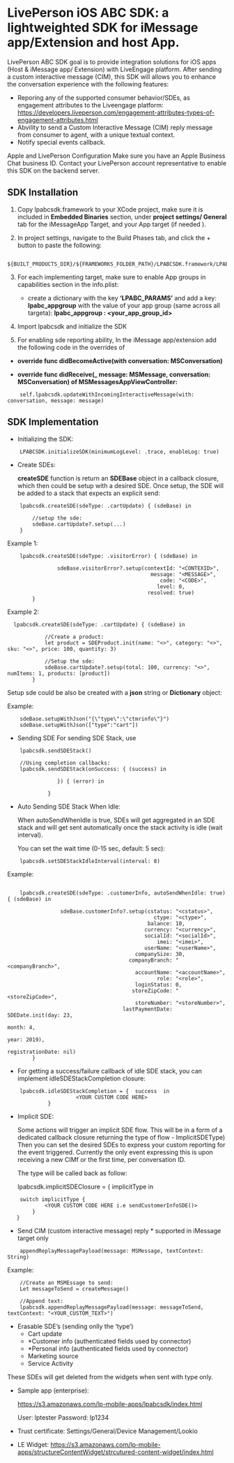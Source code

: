 # LivePerson iOS ABC SDK: a lightweighted SDK for iMessage app/Extension and host App.


LivePerson ABC SDK goal is to provide integration solutions for iOS apps (Host & iMessage app/ Extension) with LiveEngage platform. After sending a custom interactive message (CIM), this SDK will allows you to enhance the conversation experience with the following features:
 
  -  Reporing any of the supported consumer behavior/SDEs, as engagement attributes to the Liveengage platform:
     https://developers.liveperson.com/engagement-attributes-types-of-engagement-attributes.html
  -  Abvility to send a Custom Interactive Message (CIM) reply message from consumer to agent, with a unique textual context.
  -  Notify special events callback.
  
Apple and LivePerson Configuration
Make sure you have an Apple Business Chat business ID.
Contact your LivePerson account representative to enable this SDK on the backend server.


## SDK Installation

1. Copy lpabcsdk.framework to your XCode project, make sure it is included in **Embedded Binaries** section, under **project settings/ General** tab for the iMessageApp Target, and  your App target (if needed ).

2. In project settings, navigate to the Build Phases tab, and click the + button to paste the following:

```
 	${BUILT_PRODUCTS_DIR}/${FRAMEWORKS_FOLDER_PATH}/LPABCSDK.framework/LPABCSDKStrippingScript.sh
```

3. For each implementing target, make sure to enable App groups in capabilities section in the info.plist: 
	- create a dictionary with the key **‘LPABC_PARAMS’** and add a key: **lpabc_appgroup**  with the value of your app group (same across all targeta):  **lpabc_appgroup : <your_app_group_id>**

4. Import lpabcsdk and initialize the SDK  
5. For enabling sde reporting ability, In the iMessage app/extension add the following code in the overrides of

- **override func didBecomeActive(with conversation: MSConversation)**
	 
- **override func didReceive(_ message: MSMessage, conversation: MSConversation)  of MSMessagesAppViewController:**

```
	self.lpabcsdk.updateWithIncomingInteractiveMessage(with: conversation, message: message)

```



## SDK Implementation
-  Initializing the SDK:

```	LPABCSDK.initializeSDK() - default: log level is .info, enable = true
	LPABCSDK.initializeSDK(minimumLogLevel: .trace, enableLog: true)
```

- Create SDEs: 

	**createSDE** function is return an **SDEBase** object in a callback closure, which then could be setup with a desired SDE.
Once setup, the SDE will be added to a stack that expects an explicit send:

```
	lpabcsdk.createSDE(sdeType: .cartUpdate) { (sdeBase) in  
		
        //setup the sde:
		sdeBase.cartUpdate?.setup(...)
	}
```

Example 1: 

```
	lpabcsdk.createSDE(sdeType: .visitorError) { (sdeBase) in

            	sdeBase.visitorError?.setup(contextId: "<CONTEXID>",
                                              message: "<MESSAGE>",
                                    		  	 code: "<CODE>",
                                  		 		level: 0,
                                             resolved: true)
        }
```

Example 2:
```
  lpabcsdk.createSDE(sdeType: .cartUpdate) { (sdeBase) in
          
            //Create a product:
            let product = SDEProduct.init(name: "<>", category: "<>", sku: "<>", price: 100, quantity: 3)
           
            //Setup the sde:
            sdeBase.cartUpdate?.setup(total: 100, currency: "<>", numItems: 1, products: [product])
        }
```
 
 Setup sde could be also be created with a **json** string or **Dictionary** object:
	  
Example:
```  
	sdeBase.setupWithJson("{\"type\":\"ctmrinfo\"}")
	sdeBase.setupWithJson(["type":"cart"])
```

- Sending SDE
For sending SDE Stack,  use

```  
	lpabcsdk.sendSDEStack()  

	//Using completion callbacks:
	lpabcsdk.sendSDEStack(onSuccess: { (success) in
         	   	 
        		}) { (error) in
          		 
      	 	 }
```  

- Auto Sending SDE Stack When Idle:
 
	When autoSendWhenIdle is true, SDEs will get aggregated in an SDE stack and will get sent automatically once the stack activity is idle (wait interval).

	You can set the wait time (0-15 sec, default: 5 sec):

```
	lpabcsdk.setSDEStackIdleInterval(interval: 8)
```
Example:


```

 	lpabcsdk.createSDE(sdeType: .customerInfo, autoSendWhenIdle: true) { (sdeBase) in
            
         	  	 sdeBase.customerInfo?.setup(cstatus: "<cstatus>",
                                         	   ctype: "<ctype>",
                                  		   	 balance: 10,
                               		 	    currency: "<currency>",
                          	    	  	    socialId: "<socialId>",
                         	        	   	    imei: "<imei>",
                                   	 	 	userName: "<userName>",
                              	 	 	 companySize: 30,
                               	 	   companyBranch: "<companyBranch>",
                               	  	  	 accountName: "<accountName>",
                                   	 	    	role: "<role>",
                               		 	 loginStatus: 0,
                              	 	 	storeZipCode: "<storeZipCode>",
                                  	     storeNumber: "<storeNumber>",
                                   	 lastPaymentDate: SDEDate.init(day: 23, 
																 month: 4, 	
																  year: 2019),
                                                      registrationDate: nil)
        }

```

-   For getting a success/failure callback of idle SDE stack, you can implement idleSDEStackCompletion closure:

```
	lpabcsdk.idleSDEStackCompletion = {  success  in
    	              <YOUR CUSTOM CODE HERE>
    		 }
```

- Implicit SDE:

 	Some actions will trigger an implicit SDE flow. This will be in a form of a dedicated  callback closure returning the type of flow - ImplicitSDEType)
Then you can set the desired SDEs to express your custom reporting for the  event triggered. 
Currently the only event expressing this is upon receiving a new CIMf or the first time, per conversation ID.

	The type will be called back as follow:
    
    lpabcsdk.implicitSDEClosure = { implicitType  in 

```
	switch implicitType {
			<YOUR CUSTOM CODE HERE i.e sendCustomerInfoSDE()>
		}
   }
```

- Send CIM (custom interactive message) reply * supported in iMessage target only

```
	appendReplayMessagePayload(message: MSMessage, textContext: String)
```

Example:
```
	//Create an MSMEssage to send:
	Let messageToSend = createMessage()  

	//Append text:
	lpabcsdk.appendReplayMessagePayload(message: messageToSend, textContext: "<YOUR_CUSTOM_TEXT>")
```
- Erasable SDE’s (sending onlly the ‘type’)
	- Cart update
	- *Customer info (authenticated fields used by connector)
	- *Personal info (authenticated fields used by connector)
	- Marketing source
	- Service Activity

These SDEs will get deleted from the widgets when sent with type only.

- Sample app (enterprise):
	 
	https://s3.amazonaws.com/lp-mobile-apps/lpabcsdk/index.html
	
   	User: lptester
    	Password: lp1234
    
* Trust certificate:
	Settings/General/Device Management/Lookio
    
- LE Widget: 
	https://s3.amazonaws.com/lp-mobile-apps/structureContentWidget/strcutured-content-widget/index.html   




    
